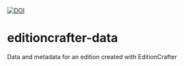 [![DOI](https://zenodo.org/badge/574682278.svg)](https://zenodo.org/badge/latestdoi/574682278)

# editioncrafter-data
Data and metadata for an edition created with EditionCrafter
